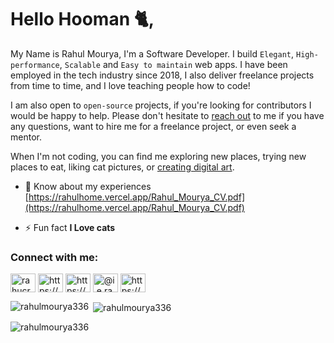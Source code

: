 # Hello Hooman 🐈,
My Name is Rahul Mourya, I'm a Software Developer.  I build `Elegant`, `High-performance`, `Scalable` and `Easy to maintain` web apps.
I have been employed in the tech industry since 2018, I also deliver freelance projects from time to time, and I love teaching people how to code!

I am also open to `open-source` projects, if you're looking for contributors I would be happy to help. Please don't hesitate to [reach out](mailto:ierahul20@gmail.com) to me if you have any questions, want to hire me for a freelance project, or even seek a mentor.

When I'm not coding, you can find me exploring new places, trying new places to eat, liking cat pictures, or [creating digital art](https://www.instagram.com/archive.sketch/).


- 📄 Know about my experiences [https://rahulhome.vercel.app/Rahul_Mourya_CV.pdf](https://rahulhome.vercel.app/Rahul_Mourya_CV.pdf)

- ⚡ Fun fact **I Love cats**

<h3 align="left">Connect with me:</h3>
<p align="left">
<a href="https://twitter.com/rahucrux" target="blank"><img align="center" src="https://raw.githubusercontent.com/rahuldkjain/github-profile-readme-generator/master/src/images/icons/Social/twitter.svg" alt="rahucrux" height="30" width="40" /></a>
<a href="https://linkedin.com/in/https://www.linkedin.com/in/mouryarahul/" target="blank"><img align="center" src="https://raw.githubusercontent.com/rahuldkjain/github-profile-readme-generator/master/src/images/icons/Social/linked-in-alt.svg" alt="https://www.linkedin.com/in/mouryarahul/" height="30" width="40" /></a>
<a href="https://instagram.com/https://www.instagram.com/archive.sketch" target="blank"><img align="center" src="https://raw.githubusercontent.com/rahuldkjain/github-profile-readme-generator/master/src/images/icons/Social/instagram.svg" alt="https://www.instagram.com/archive.sketch" height="30" width="40" /></a>
<a href="https://medium.com/@i.e.rahul" target="blank"><img align="center" src="https://raw.githubusercontent.com/rahuldkjain/github-profile-readme-generator/master/src/images/icons/Social/medium.svg" alt="@i.e.rahul" height="30" width="40" /></a>
<a href="https://www.hackerrank.com/https://www.hackerrank.com/brbtottyl" target="blank"><img align="center" src="https://raw.githubusercontent.com/rahuldkjain/github-profile-readme-generator/master/src/images/icons/Social/hackerrank.svg" alt="https://www.hackerrank.com/brbtottyl" height="30" width="40" /></a>
</p>

<p><img align="left" src="https://github-readme-stats.vercel.app/api/top-langs?username=rahulmourya336&show_icons=true&locale=en&layout=compact" alt="rahulmourya336" /></p>

<p>&nbsp;<img align="center" src="https://github-readme-stats.vercel.app/api?username=rahulmourya336&show_icons=true&locale=en" alt="rahulmourya336" /></p>

<p><img align="center" src="https://github-readme-streak-stats.herokuapp.com/?user=rahulmourya336&" alt="rahulmourya336" /></p>
